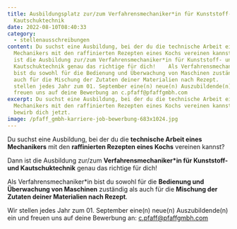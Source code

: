 ```yaml
---
title: Ausbildungsplatz zur/zum Verfahrensmechaniker*in für Kunststoff- und
  Kautschuktechnik
date: 2022-08-10T08:40:33
category:
  - stellenausschreibungen
content: Du suchst eine Ausbildung, bei der du die technische Arbeit eines
  Mechanikers mit den raffinierten Rezepten eines Kochs vereinen kannst?    Dann
  ist die Ausbildung zur/zum Verfahrensmechaniker*in für Kunststoff- und
  Kautschuktechnik genau das richtige für dich!    Als Verfahrensmechaniker*in
  bist du sowohl für die Bedienung und Überwachung von Maschinen zuständig als
  auch für die Mischung der Zutaten deiner Materialien nach Rezept.    Wir
  stellen jedes Jahr zum 01. September eine(n) neue(n) Auszubildende(n) ein und
  freuen uns auf deine Bewerbung an c.pfaff@pfaffgmbh.com
excerpt: Du suchst eine Ausbildung, bei der du die technische Arbeit eines
  Mechanikers mit den raffinierten Rezepten eines Kochs vereinen kannst? Dann
  bewirb dich jetzt.
image: /pfaff_gmbh-karriere-job-bewerbung-683x1024.jpg
---
```

Du suchst eine Ausbildung, bei der du die <strong>technische Arbeit eines Mechanikers</strong> mit den <strong>raffinierten Rezepten eines Kochs</strong> vereinen kannst?</p>

<p>Dann ist die Ausbildung zur/zum <strong>Verfahrensmechaniker*in für Kunststoff- und Kautschuktechnik</strong> genau das richtige für dich!</p>

Als Verfahrensmechaniker*in bist du sowohl für die <strong>Bedienung und Überwachung von Maschinen</strong> zuständig als auch für die <strong>Mischung der Zutaten deiner Materialien nach Rezept</strong>.</p>

<p>Wir stellen jedes Jahr zum 01. September eine(n) neue(n) Auszubildende(n) ein und freuen uns auf deine Bewerbung an: <a href="mailto:c.pfaff@pfaffgmbh.com">c.pfaff@pfaffgmbh.com</a></p>